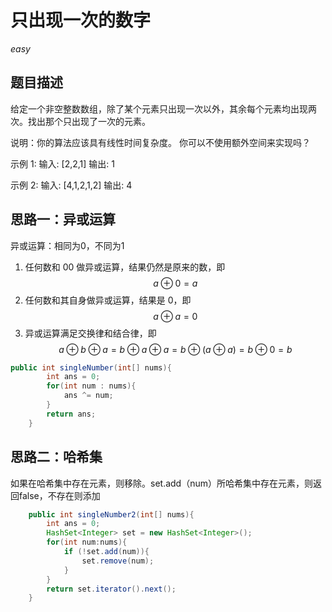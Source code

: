 # 只出现一次的数字
*easy*
## 题目描述
给定一个非空整数数组，除了某个元素只出现一次以外，其余每个元素均出现两次。找出那个只出现了一次的元素。

说明：你的算法应该具有线性时间复杂度。 你可以不使用额外空间来实现吗？

示例 1:
输入: [2,2,1]
输出: 1

示例 2:
输入: [4,1,2,1,2]
输出: 4

## 思路一：异或运算
异或运算：相同为0，不同为1
1. 任何数和 00 做异或运算，结果仍然是原来的数，即 
$$ a \oplus 0=a$$
2. 任何数和其自身做异或运算，结果是 0，即 
   $$a \oplus a=0$$
3. 异或运算满足交换律和结合律，即
   $$ a \oplus b \oplus a=b \oplus a \oplus a=b \oplus (a \oplus a)=b \oplus0=b$$

```java
public int singleNumber(int[] nums){
        int ans = 0;
        for(int num : nums){
            ans ^= num;
        }
        return ans;
    }
```

## 思路二：哈希集

如果在哈希集中存在元素，则移除。set.add（num）所哈希集中存在元素，则返回false，不存在则添加
```java
    public int singleNumber2(int[] nums){
        int ans = 0;
        HashSet<Integer> set = new HashSet<Integer>();
        for(int num:nums){
            if (!set.add(num)){
                set.remove(num);
            }
        }
        return set.iterator().next();
    }
```